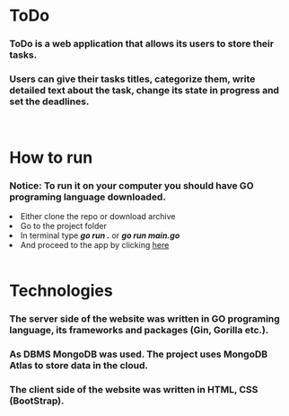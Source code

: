 <h1>ToDo</h1>
<h3>ToDo is a web application that allows its users to store their tasks. </h3>
<h3>Users can give their tasks titles, categorize them, write detailed text about the task, change its state in progress and set the deadlines.</h3>
<br>
<h1>How to run</h1>
<h3>Notice: To run it on your computer you should have GO programing language downloaded.</h3>
<li>Either clone the repo or download archive</li>
<li>Go to the project folder</li>
<li>In terminal type <b><em>go run .</em></b> or <b><em>go run main.go</em></b></li>
<li>And proceed to the app by clicking <a href="http://localhost:3000">here</a></li>
<br>
<h1>Technologies</h1>
<h3>The server side of the website was written in GO programing language, its frameworks and packages (Gin, Gorilla etc.).</h3>
<h3>As DBMS MongoDB was used. The project uses MongoDB Atlas to store data in the cloud.</h3>
<h3>The client side of the website was written in HTML, CSS (BootStrap).</h3>